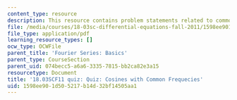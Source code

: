 ```yaml
---
content_type: resource
description: This resource contains problem statements related to common frequencies.
file: /media/courses/18-03sc-differential-equations-fall-2011/1598ee901d505217b14d32bf14505aa1_MIT18_03SCF11_s21_3quizq.pdf
file_type: application/pdf
learning_resource_types: []
ocw_type: OCWFile
parent_title: 'Fourier Series: Basics'
parent_type: CourseSection
parent_uid: 074becc5-a6a6-3335-7815-bb2ca82e3a15
resourcetype: Document
title: '18.03SCF11 quiz: Quiz: Cosines with Common Frequecies'
uid: 1598ee90-1d50-5217-b14d-32bf14505aa1
---
```

